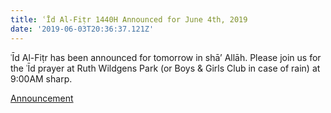 ```yaml
---
title: ʿĪd Al-Fiṭr 1440H Announced for June 4th, 2019
date: '2019-06-03T20:36:37.121Z'
---
```


ʿĪd Al-Fiṭr has been announced for tomorrow in shā’ Allāh. Please join us for the ʿĪd prayer at Ruth Wildgens Park (or Boys & Girls Club in case of rain) at 9:00AM sharp.

[Announcement](https://twitter.com/spagov/status/1135593699964940291)
